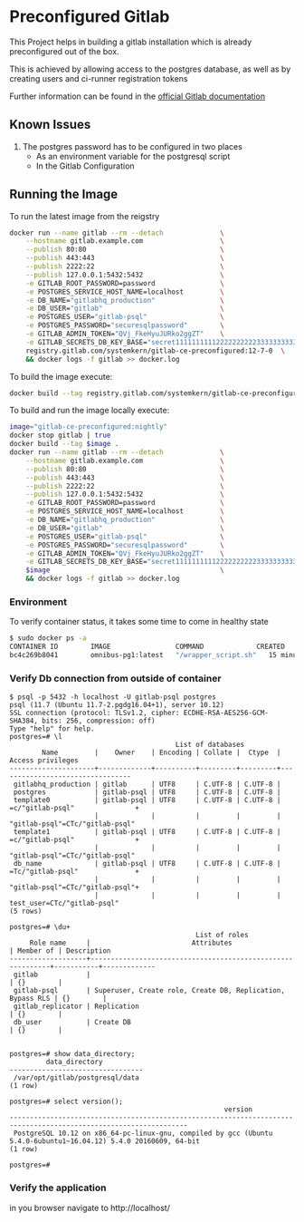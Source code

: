 Preconfigured Gitlab 
====================

This Project helps in building a gitlab installation which is already preconfigured out of the box.

This is achieved by allowing access to the postgres database, as well as by creating users and ci-runner registration tokens

Further information can be found in the [official Gitlab documentation](https://docs.gitlab.com/omnibus/maintenance/)

Known Issues
--------------------
1. The postgres password has to be configured in two places
   * As an environment variable for the postgresql script
   * In the Gitlab Configuration


Running the Image
--------------------
To run the latest image from the reigstry
```bash
docker run --name gitlab --rm --detach              \
    --hostname gitlab.example.com                   \
    --publish 80:80                                 \
    --publish 443:443                               \
    --publish 2222:22                               \
    --publish 127.0.0.1:5432:5432                   \
    -e GITLAB_ROOT_PASSWORD=password                \
    -e POSTGRES_SERVICE_HOST_NAME=localhost         \
    -e DB_NAME="gitlabhq_production"                \
    -e DB_USER="gitlab"                             \
    -e POSTGRES_USER="gitlab-psql"                  \
    -e POSTGRES_PASSWORD="securesqlpassword"        \
    -e GITLAB_ADMIN_TOKEN="QVj_FkeHyuJURko2ggZT"    \
    -e GITLAB_SECRETS_DB_KEY_BASE="secret11111111112222222222333333333344444444445555555555666666666612345" \
    registry.gitlab.com/systemkern/gitlab-ce-preconfigured:12-7-0  \
    && docker logs -f gitlab >> docker.log

```


To build the image execute: 
```bash
docker build --tag registry.gitlab.com/systemkern/gitlab-ce-preconfigured:latest .
```

To build and run the image locally execute:
```bash
image="gitlab-ce-preconfigured:nightly"
docker stop gitlab | true
docker build --tag $image .
docker run --name gitlab --rm --detach              \
    --hostname gitlab.example.com                   \
    --publish 80:80                                 \
    --publish 443:443                               \
    --publish 2222:22                               \
    --publish 127.0.0.1:5432:5432                   \
    -e GITLAB_ROOT_PASSWORD=password                \
    -e POSTGRES_SERVICE_HOST_NAME=localhost         \
    -e DB_NAME="gitlabhq_production"                \
    -e DB_USER="gitlab"                             \
    -e POSTGRES_USER="gitlab-psql"                  \
    -e POSTGRES_PASSWORD="securesqlpassword"        \
    -e GITLAB_ADMIN_TOKEN="QVj_FkeHyuJURko2ggZT"    \
    -e GITLAB_SECRETS_DB_KEY_BASE="secret11111111112222222222333333333344444444445555555555666666666612345" \
    $image                                          \
    && docker logs -f gitlab >> docker.log

```


### Environment



To verify container status, it takes some time to come in healthy state
```bash
$ sudo docker ps -a
CONTAINER ID        IMAGE                COMMAND             CREATED             STATUS                   PORTS                                                                                      NAMES
bc4c269b8041        omnibus-pg1:latest   "/wrapper_script.sh"   15 minutes ago      Up 5 minutes (healthy)   0.0.0.0:80->80/tcp, 0.0.0.0:443->443/tcp, 127.0.0.1:5432->5432/tcp, 0.0.0.0:2222->22/tcp   gitlab
```

### Verify Db connection from outside of container
```
$ psql -p 5432 -h localhost -U gitlab-psql postgres
psql (11.7 (Ubuntu 11.7-2.pgdg16.04+1), server 10.12)
SSL connection (protocol: TLSv1.2, cipher: ECDHE-RSA-AES256-GCM-SHA384, bits: 256, compression: off)
Type "help" for help.
postgres=# \l
                                         List of databases
        Name         |    Owner    | Encoding | Collate |  Ctype  |        Access privileges        
---------------------+-------------+----------+---------+---------+---------------------------------
 gitlabhq_production | gitlab      | UTF8     | C.UTF-8 | C.UTF-8 | 
 postgres            | gitlab-psql | UTF8     | C.UTF-8 | C.UTF-8 | 
 template0           | gitlab-psql | UTF8     | C.UTF-8 | C.UTF-8 | =c/"gitlab-psql"               +
                     |             |          |         |         | "gitlab-psql"=CTc/"gitlab-psql"
 template1           | gitlab-psql | UTF8     | C.UTF-8 | C.UTF-8 | =c/"gitlab-psql"               +
                     |             |          |         |         | "gitlab-psql"=CTc/"gitlab-psql"
 db_name             | gitlab-psql | UTF8     | C.UTF-8 | C.UTF-8 | =Tc/"gitlab-psql"              +
                     |             |          |         |         | "gitlab-psql"=CTc/"gitlab-psql"+
                     |             |          |         |         | test_user=CTc/"gitlab-psql"
(5 rows)

postgres=# \du+
                                              List of roles
     Role name     |                         Attributes                         | Member of | Description
-------------------+------------------------------------------------------------+-----------+-------------
 gitlab            |                                                            | {}        |
 gitlab-psql       | Superuser, Create role, Create DB, Replication, Bypass RLS | {}        |
 gitlab_replicator | Replication                                                | {}        |
 db_user           | Create DB                                                  | {}        |


postgres=# show data_directory;
         data_directory          
---------------------------------
 /var/opt/gitlab/postgresql/data
(1 row)

postgres=# select version();
                                                     version                                                      
------------------------------------------------------------------------------------------------------------------
 PostgreSQL 10.12 on x86_64-pc-linux-gnu, compiled by gcc (Ubuntu 5.4.0-6ubuntu1~16.04.12) 5.4.0 20160609, 64-bit
(1 row)

postgres=# 
```


### Verify the application

in you browser navigate to http://localhost/


